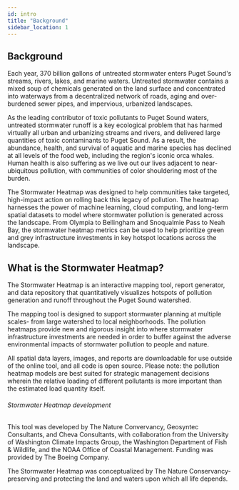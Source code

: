 ```yaml
---
id: intro
title: "Background"
sidebar_location: 1
---
```

## Background
Each year, 370 billion gallons of untreated stormwater enters Puget Sound's streams, rivers, lakes, and marine waters. Untreated stormwater contains a mixed soup of chemicals generated on the land surface and concentrated into waterways from a decentralized network of roads, aging and over-burdened sewer pipes, and impervious, urbanized landscapes. 

As the leading contributor of toxic pollutants to Puget Sound waters, untreated stormwater runoff is a key ecological problem that has harmed virtually all urban and urbanizing streams and rivers, and delivered large quantities of toxic contaminants to Puget Sound.  As a result, the abundance, health, and survival of aquatic and marine species has declined at all levels of the food web, including the region's iconic orca whales. Human health is also suffering as we live out our lives adjacent to near-ubiquitous pollution, with communities of color shouldering most of the burden.

The Stormwater Heatmap was designed to help communities take targeted, high-impact action on rolling back this legacy of pollution.  The heatmap harnesses the power of machine learning, cloud computing, and long-term spatial datasets to model where stormwater pollution is generated across the landscape.  From Olympia to Bellingham and Snoqualmie Pass to Neah Bay, the stormwater heatmap metrics can be used to help prioritize green and grey infrastructure investments in key hotspot locations across the landscape.

## What is the Stormwater Heatmap?
The Stormwater Heatmap is an interactive mapping tool, report generator, and data repository that quantitatively visualizes hotspots of pollution generation and runoff throughout the Puget Sound watershed.  

The mapping tool is designed to support stormwater planning at multiple scales- from large watershed to local neighborhoods.  The pollution heatmaps provide new and rigorous insight into where stormwater infrastructure investments are needed in order to buffer against the adverse environmental impacts of stormwater pollution to people and nature.   

All spatial data layers, images, and reports are downloadable for use outside of the online tool, and all code is open source. Please note: the pollution heatmap models are best suited for strategic management decisions wherein the relative loading of different pollutants is more important than the estimated load quantity itself.  

###### Stormwater Heatmap development
This tool was developed by The Nature Convervancy, Geosyntec Consultants, and Cheva Consultants, with collaboration from the University of Washington Climate Impacts Group, the Washington Department of Fish & Wildlife, and the NOAA Office of Coastal Management. Funding was provided by The Boeing Company.

The Stormwater Heatmap was conceptualized by The Nature Conservancy- preserving and protecting the land and waters upon which all life depends.


